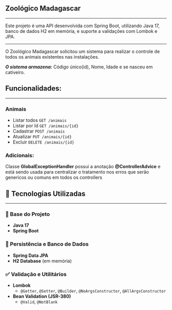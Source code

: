 ## Zoológico Madagascar
___
Este projeto é uma API desenvolvida com Spring Boot, utilizando Java 17, banco de dados H2 em memória, e suporte a validações com Lombok e JPA.
___

O Zoológico Madagascar solicitou um sistema para realizar o controle de todos os animais 
existentes nas instalações. 

**_O sistema armazena:_** Código único(id), Nome, Idade e se nasceu em cativeiro.

## Funcionalidades:
___ 
### Animais
  - Listar todos ``GET /animais``
  - Listar por Id ``GET /animais/{id}``
  - Cadastrar ``POST /animais``
  - Atualizar ``PUT /animais/{id}``
  - Excluir ``DELETE /animais/{id}`` 

### Adicionais:
Classe **GlobalExceptionHandler** possui a anotação **@ControllerAdvice** e está 
sendo usada para centralizar o tratamento nos erros que serão genericos ou comuns em todos os controllers 


## 🚀 Tecnologias Utilizadas
___
### 🧱 Base do Projeto
- **Java 17**
- **Spring Boot**

### 💾️ Persistência e Banco de Dados
- **Spring Data JPA**
- **H2 Database** (em memória)

### ✅ Validação e Utilitários
- **Lombok**
  - `@Getter`, `@Setter`, `@Builder`, `@NoArgsConstructor`, `@AllArgsConstructor`
- **Bean Validation (JSR-380)**
  - `@Valid`, `@NotBlank`


